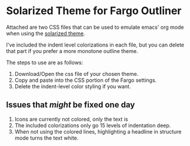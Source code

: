 # Solarized Theme for Fargo Outliner

Attached are two CSS files that can be used to emulate emacs' org mode when using the [solarized theme](http://ethanschoonover.com/solarized).

I've included the indent level colorizations in each file, but you can delete that part if you prefer a more monotone outline theme.

The steps to use are as follows:

1. Download/Open the css file of your chosen theme.
2. Copy and paste into the CSS portion of the Fargo settings.
3. Delete the indent-level color styling if you want.

## Issues that *might* be fixed one day
1. Icons are currently not colored, only the text is
2. The included colorizations only go 15 levels of indentation deep.
3. When not using the colored lines, highlighting a headline in structure mode turns the text white.
